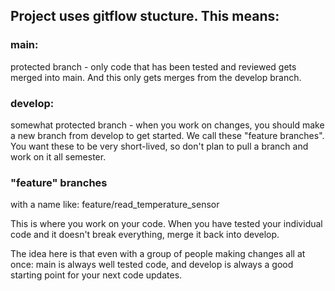 ## Project uses gitflow stucture.  This means:
### main:
protected branch - only code that has been tested and reviewed gets merged into main.  And this only gets merges from the develop branch.
### develop:
somewhat protected branch - when you work on changes, you should make a new branch from develop to get started.  We call these "feature branches".  You want these to be very short-lived, so don't plan to pull a branch and work on it all semester.
### "feature" branches
with a name like: feature/read_temperature_sensor

This is where you work on your code.  When you have tested your individual code and it doesn't break everything, merge it back into develop.


The idea here is that even with a group of people making changes all at once: main is always well tested code, and develop is always a good starting point for your next code updates.
